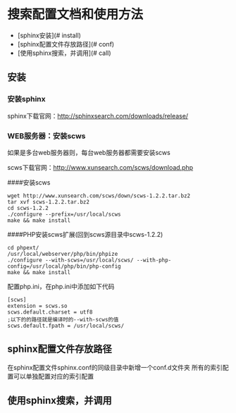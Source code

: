 # 搜索配置文档和使用方法

- [sphinx安装](# install)
- [sphinx配置文件存放路径](# conf)
- [使用sphinx搜索，并调用](# call)

<a name="install"></a>
## 安装
### 安装sphinx
sphinx下载官网：http://sphinxsearch.com/downloads/release/

### WEB服务器：安装scws
如果是多台web服务器则，每台web服务器都需要安装scws

scws下载官网：http://www.xunsearch.com/scws/download.php

####安装scws
```shell
wget http://www.xunsearch.com/scws/down/scws-1.2.2.tar.bz2
tar xvf scws-1.2.2.tar.bz2
cd scws-1.2.2
./configure --prefix=/usr/local/scws
make && make install
```
####PHP安装scws扩展(回到scws源目录中scws-1.2.2)
```shell
cd phpext/
/usr/local/webserver/php/bin/phpize
./configure --with-scws=/usr/local/scws/ --with-php-config=/usr/local/php/bin/php-config
make && make install
```
配置php.ini，在php.ini中添加如下代码
```
[scws]
extension = scws.so
scws.default.charset = utf8
;以下的的路径就是编译时的--with-scws的值
scws.default.fpath = /usr/local/scws/

```

<a name="conf"></a>
## sphinx配置文件存放路径
   在sphinx配置文件sphinx.conf的同级目录中新增一个conf.d文件夹
   所有的索引配置可以单独配置对应的索引配置

<a name="call"></a>
## 使用sphinx搜索，并调用
